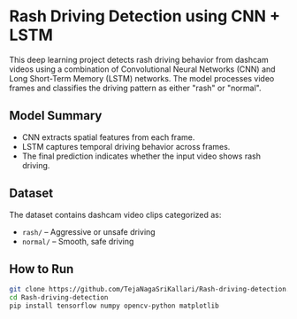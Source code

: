 # Rash Driving Detection using CNN + LSTM

This deep learning project detects rash driving behavior from dashcam videos using a combination of Convolutional Neural Networks (CNN) and Long Short-Term Memory (LSTM) networks. The model processes video frames and classifies the driving pattern as either "rash" or "normal".

## Model Summary

- CNN extracts spatial features from each frame.
- LSTM captures temporal driving behavior across frames.
- The final prediction indicates whether the input video shows rash driving.

## Dataset

The dataset contains dashcam video clips categorized as:
- `rash/` – Aggressive or unsafe driving
- `normal/` – Smooth, safe driving

## How to Run

```bash
git clone https://github.com/TejaNagaSriKallari/Rash-driving-detection.git
cd Rash-driving-detection
pip install tensorflow numpy opencv-python matplotlib

